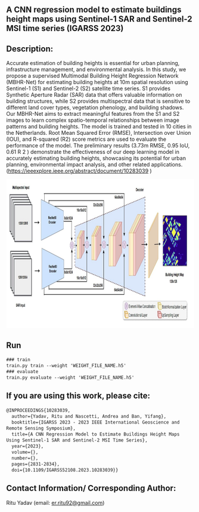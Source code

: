## A CNN regression model to estimate buildings height maps using Sentinel-1 SAR and Sentinel-2 MSI time series (IGARSS 2023)

## Description: 
Accurate estimation of building heights is essential for urban planning, infrastructure management, and environmental analysis. In this study, we propose a supervised Multimodal Building Height Regression Network (MBHR-Net) for estimating building heights at 10m spatial resolution using Sentinel-1 (S1) and Sentinel-2 (S2) satellite time series. S1 provides Synthetic Aperture Radar (SAR) data that offers valuable information on building structures, while S2 provides multispectral data that is sensitive to different land cover types, vegetation phenology, and building shadows. Our MBHR-Net aims to extract meaningful features from the S1 and S2 images to learn complex spatio-temporal relationships between image patterns and building heights. The model is trained and tested in 10 cities in the Netherlands. Root Mean Squared Error (RMSE), Intersection over Union (IOU), and R-squared (R2) score metrics are used to evaluate the performance of the model. The preliminary results (3.73m RMSE, 0.95 IoU, 0.61 R 2 ) demonstrate the effectiveness of our deep learning model in accurately estimating building heights, showcasing its potential for urban planning, environmental impact analysis, and other related applications. (https://ieeexplore.ieee.org/abstract/document/10283039 )

<img src="https://github.com/RituYadav92/Building-Height-Estimation_SEN12_IGARSS23/blob/main/Network_Architecture.JPG" alt="Flood Sites" width="900" height="400">

## Run
```
### train 
train.py train --weight 'WEIGHT_FILE_NAME.h5'
### evaluate
train.py evaluate --weight 'WEIGHT_FILE_NAME.h5'
```

## If you are using this work, please cite:
```
@INPROCEEDINGS{10283039,
  author={Yadav, Ritu and Nascetti, Andrea and Ban, Yifang},
  booktitle={IGARSS 2023 - 2023 IEEE International Geoscience and Remote Sensing Symposium}, 
  title={A CNN Regression Model to Estimate Buildings Height Maps Using Sentinel-1 SAR and Sentinel-2 MSI Time Series}, 
  year={2023},
  volume={},
  number={},
  pages={2831-2834},
  doi={10.1109/IGARSS52108.2023.10283039}}
```

## Contact Information/ Corresponding Author:
Ritu Yadav (email: er.ritu92@gmail.com)
